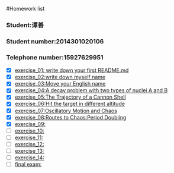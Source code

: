 #Homework list
### Student:谭善
### Student number:2014301020106
### Telephone number:15927629951
* [x] [exercise_01: write down your first README.md](https://github.com/TanMingjun/compuational_physics_N2014301020106/blob/master/README.md)
* [x] [exercise_02:write down myself name](https://www.zybuluo.com/TanMingjun/note/503468)
* [x] [exercise_03:Move your English name ](https://github.com/TanMingjun/compuational_physics_N2014301020106/blob/master/Ex-3/Ex-3.md)
* [x] [exercise_04:A decay problem with two types of nuclei A and B](https://github.com/TanMingjun/compuational_physics_N2014301020106/blob/master/Ex-4/Ex-4.md)
* [x] [exercise_05:The Trajectory of a Cannon Shell](https://github.com/TanMingjun/compuational_physics_N2014301020106/blob/master/shujubao/Ex_5/ex_5.md)
* [x] [exercise_06:Hit the target in different altitude](https://github.com/TanMingjun/compuational_physics_N2014301020106/blob/master/shujubao/Ex_6/Ex-6.md)
* [x] [exercise_07:Oscillatory Motion and Chaos](http://www.jianshu.com/p/e5960d756664)
* [x] [exercise_08:Routes to Chaos:Period Doubling](http://www.jianshu.com/p/b141af43e303)
* [x] [exercise_09:](http://www.jianshu.com/p/cdb6d12bc02d)
* [ ] [exercise_10:](br)
* [ ] [exercise_11:](br)
* [ ] [exercise_12:](br)
* [ ] [exercise_13:](br)
* [ ] [exercise_14:](br)
* [ ] [final exam:](br)
